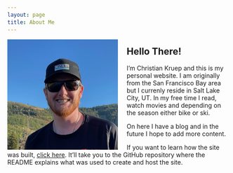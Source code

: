 ```yaml
---
layout: page
title: About Me
---
```


<img src="/assets/Headshot.png" alt="Heashot" width="50%" style="float:left; margin-right:20px"/>

## Hello There!

I’m Christian Kruep and this is my personal website. I am originally from the San Francisco Bay area but I currenly reside in Salt Lake City, UT. In my free time I read, watch movies and depending on the season either bike or ski.
<br>

On here I have a blog and in the future I hope to add more content. 

If you want to learn how the site was built, [click here](https://github.com/christiankruep/ck_website). It’ll take you to the GitHub repository where the README explains what was used to create and host the site.


